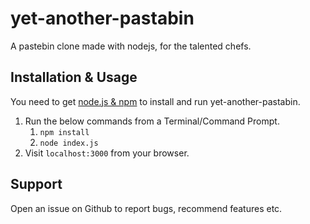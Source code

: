 # yet-another-pastabin

A pastebin clone made with nodejs, for the talented chefs.

## Installation & Usage
You need to get [node.js & npm](https://nodejs.org) to install and 
run yet-another-pastabin.

1. Run the below commands from a Terminal/Command Prompt.
    1. `npm install`
    2. `node index.js`
2. Visit `localhost:3000` from your browser.

## Support
Open an issue on Github to report bugs, recommend features etc.